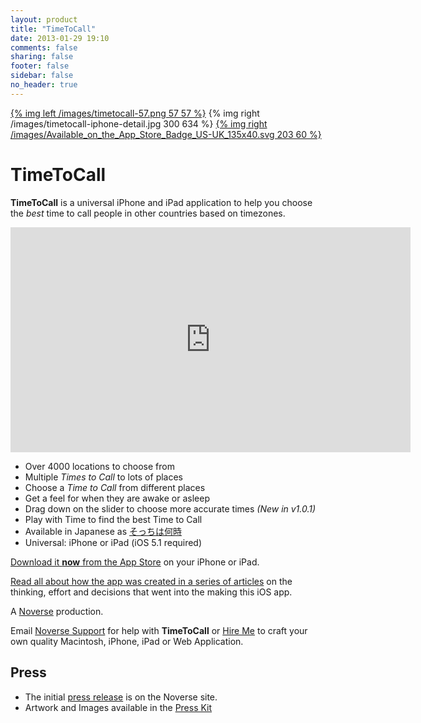 ```yaml
---
layout: product
title: "TimeToCall"
date: 2013-01-29 19:10
comments: false
sharing: false
footer: false
sidebar: false
no_header: true
---
```


[{% img left /images/timetocall-57.png 57 57 %}](https://itunes.apple.com/us/app/timetocall/id596429979?ls=1&mt=8)
{% img right /images/timetocall-iphone-detail.jpg 300 634 %}
[{% img right /images/Available_on_the_App_Store_Badge_US-UK_135x40.svg 203 60 %}](https://itunes.apple.com/us/app/timetocall/id596429979?ls=1&mt=8)


# TimeToCall

**TimeToCall** is a universal iPhone and iPad application to help you choose the *best* time to call people in other countries based on timezones.

<p class="black-frame"><iframe width="640" height="360" style="min-width:640px;" src="http://www.youtube.com/embed/84EvUGKoTyQ?rel=0" frameborder="0" allowfullscreen></iframe></p>

* Over 4000 locations to choose from
* Multiple *Times to Call* to lots of places
* Choose a *Time to Call* from different places
* Get a feel for when they are awake or asleep
* Drag down on the slider to choose more accurate times *(New in v1.0.1)*
* Play with Time to find the best Time to Call
* Available in Japanese as [そっちは何時](https://itunes.apple.com/jp/app/timetocall/id596429979?mt=8)
* Universal: iPhone or iPad (iOS 5.1 required)

[Download it **now** from the App Store](https://itunes.apple.com/us/app/timetocall/id596429979?ls=1&mt=8) on your iPhone or iPad.

[Read all about how the app was created in a series of articles](http://hiltmon.com/blog/categories/timetocall/) on the thinking, effort and decisions that went into the making this iOS app.

A [Noverse](http://www.noverse.com) production.

Email [Noverse Support](mailto:support@noverse.com) for help with **TimeToCall** or [Hire Me](http://www.noverse.com/hire-us/) to craft your own quality Macintosh, iPhone, iPad or Web Application.

## Press

* The initial [press release](http://www.noverse.com/blog/2013/02/timetocall-released-to-the-app-store/) is on the Noverse site.
* Artwork and Images available in the [Press Kit](./press-kit.html)

